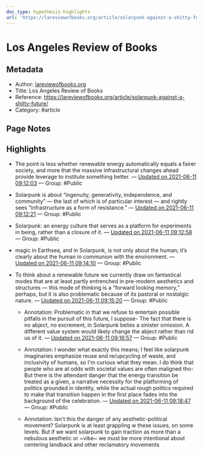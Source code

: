 ```yaml
---
doc_type: hypothesis-highlights
url: 'https://lareviewofbooks.org/article/solarpunk-against-a-shitty-future/'
---
```

# Los Angeles Review of Books

## Metadata
- Author: [lareviewofbooks.org]()
- Title: Los Angeles Review of Books
- Reference: https://lareviewofbooks.org/article/solarpunk-against-a-shitty-future/
- Category: #article

## Page Notes


## Highlights
- The point is less whether renewable energy automatically equals a fairer society, and more that the massive infrastructural changes ahead provide leverage to institute something better. — [Updated on 2021-06-11 09:12:03](https://hyp.is/pm6CMMpJEeurgF__9x5OjQ/lareviewofbooks.org/article/solarpunk-against-a-shitty-future/)  — Group: #Public

- Solarpunk is about “ingenuity, generativity, independence, and community” — the last of which is of particular interest — and rightly sees “infrastructure as a form of resistance.” — [Updated on 2021-06-11 09:12:21](https://hyp.is/sPCEQspJEeumA4eZ_sWhCg/lareviewofbooks.org/article/solarpunk-against-a-shitty-future/)  — Group: #Public

- Solarpunk: an energy culture that serves as a platform for experiments in being, rather than a closure of it. — [Updated on 2021-06-11 09:12:58](https://hyp.is/xswePspJEeu8t2PeD_My4g/lareviewofbooks.org/article/solarpunk-against-a-shitty-future/)  — Group: #Public

- magic in Earthsea, and in Solarpunk, is not only about the human; it’s clearly about the human in communion with the environment. — [Updated on 2021-06-11 09:14:10](https://hyp.is/8eM8QspJEeuViJMgMRjLwA/lareviewofbooks.org/article/solarpunk-against-a-shitty-future/)  — Group: #Public

- To think about a renewable future we currently draw on fantastical modes that are at least partly entrenched in pre-modern aesthetics and structures — this mode of thinking is a “forward looking memory,” perhaps, but it is also problematic because of its pastoral or nostalgic nature. — [Updated on 2021-06-11 09:15:20](https://hyp.is/G3A_LspKEeu9QytsMgs9oQ/lareviewofbooks.org/article/solarpunk-against-a-shitty-future/)  — Group: #Public

   - Annotation: Problematic in that we refuse to entertain possible pitfalls in the pursuit of this future, I suppose- The fact that there is no abject, no excrement, in Solarpunk belies a sinister omission. A different value system would likely change the abject rather than rid us of it. — [Updated on 2021-06-11 09:16:57](https://hyp.is/VafxPMpKEeuqIkdDVytebA/lareviewofbooks.org/article/solarpunk-against-a-shitty-future/)  — Group: #Public

   - Annotation: I wonder what exactly this means; I feel like solarpunk imaginaries emphasize reuse and re/upcycling of waste, and inclusivity of humans, so I'm curious what they mean. I do think that people who are at odds with societal values are often maligned tho- But there is the attendant danger that the energy transition be treated as a given, a narrative necessity for the platforming of politics grounded in identity, while the actual rough politics required to make that transition happen in the first place fades into the background of the celebration. — [Updated on 2021-06-11 09:18:47](https://hyp.is/lwD7dMpKEeulU0ey6E_aLQ/lareviewofbooks.org/article/solarpunk-against-a-shitty-future/)  — Group: #Public

   - Annotation: Isn't this the danger of any aesthetic-political movement? Solarpunk is at least grappling w these issues, on some levels. But if we want solarpunk to gain traction as more than a nebulous aesthetic or ~vibe~ we must be more intentional about centering landback and other reclamatory movements

